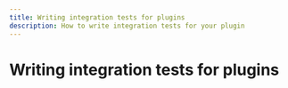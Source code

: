 ```yaml
---
title: Writing integration tests for plugins
description: How to write integration tests for your plugin
---
```


# Writing integration tests for plugins
